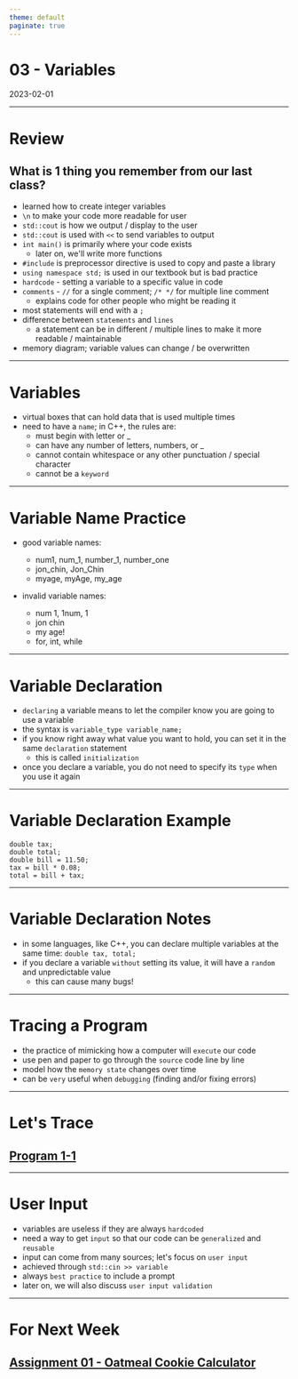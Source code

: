 ```yaml
---
theme: default
paginate: true
---
```


# 03 - Variables
2023-02-01

---

# Review
## What is 1 thing you remember from our last class?

- learned how to create integer variables
- `\n` to make your code more readable for user
- `std::cout` is how we output / display to the user
- `std::cout` is used with `<<` to send variables to output
- `int main()` is primarily where your code exists
  - later on, we'll write more functions
- `#include` is preprocessor directive is used to copy and paste a library
- `using namespace std;` is used in our textbook but is bad practice
- `hardcode` - setting a variable to a specific value in code
- `comments` - `//` for a single comment; `/* */` for multiple line comment
  - explains code for other people who might be reading it
- most statements will end with a `;`
- difference between `statements` and `lines`
  - a statement can be in different / multiple lines to make it more readable / maintainable
- memory diagram; variable values can change / be overwritten




---

# Variables

- virtual boxes that can hold data that is used multiple times
- need to have a `name`; in C++, the rules are:
  - must begin with letter or _
  - can have any number of letters, numbers, or _
  - cannot contain whitespace or any other punctuation / special character
  - cannot be a `keyword`

---

# Variable Name Practice

- good variable names:
  - num1, num_1, number_1, number_one
  - jon_chin, Jon_Chin
  - myage, myAge, my_age

- invalid variable names:
  - num 1, 1num, 1
  - jon chin
  - my age!
  - for, int, while
  
---

# Variable Declaration

- `declaring` a variable means to let the compiler know you are going to use a variable
- the syntax is `variable_type variable_name;`
- if you know right away what value you want to hold, you can set it in the same `declaration` statement
  - this is called `initialization`
- once you declare a variable, you do not need to specify its `type` when you use it again

---

# Variable Declaration Example

```
double tax;
double total;
double bill = 11.50;
tax = bill * 0.08;
total = bill + tax;
```

---

# Variable Declaration Notes

- in some languages, like C++, you can declare multiple variables at the same time: `double tax, total;`
- if you declare a variable `without` setting its value, it will have a `random` and unpredictable value
  - this can cause many bugs!

---

# Tracing a Program

- the practice of mimicking how a computer will `execute` our code
- use pen and paper to go through the `source` code line by line
- model how the `memory state` changes over time
- can be `very` useful when `debugging` (finding and/or fixing errors)

---

# Let's Trace
## [Program 1-1](https://replit.com/@jonchin/Program-1-1)

---

# User Input

- variables are useless if they are always `hardcoded`
- need a way to get `input` so that our code can be `generalized` and `reusable`
- input can come from many sources; let's focus on `user input`
- achieved through `std::cin >> variable`
- always `best practice` to include a prompt
- later on, we will also discuss `user input validation`

---

# For Next Week
## [Assignment 01 - Oatmeal Cookie Calculator](https://replit.com/@jonchin/02-Assignment-Oatmeal-Cookie-Calculator)
